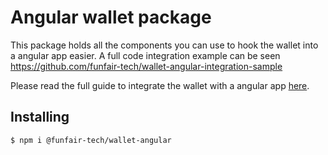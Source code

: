 # Angular wallet package

This package holds all the components you can use to hook the wallet into a angular app easier. A full code integration example can be seen https://github.com/funfair-tech/wallet-angular-integration-sample

Please read the full guide to integrate the wallet with a angular app [here](https://funfair-tech.github.io/fun-wallet-docs/guide/web-sdk/angular.html).

## Installing

```bash
$ npm i @funfair-tech/wallet-angular
```
